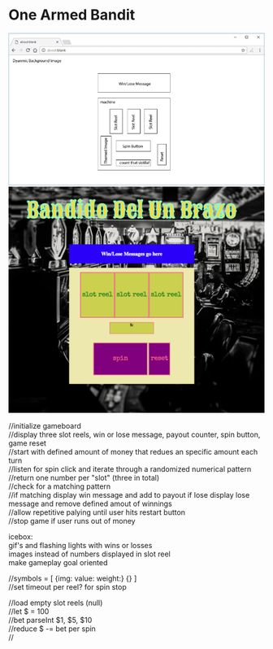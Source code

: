 #  One Armed Bandit

![One Armed Bandit Wireframe](images/wireframe.jpg)
![One Armed Bandit Wireframe](images/wireframeLive.png)

//initialize gameboard  
//display three slot reels, win or lose message, payout counter, spin button, game reset  
//start with defined amount of money that redues an specific amount each turn  
//listen for spin click and iterate through a randomized numerical pattern  
//return one number per "slot" (three in total)  
//check for a matching pattern  
//if matching display win message and add to payout if lose display lose message and remove defined amout of winnings  
//allow repetitive palying until user hits restart button  
//stop game if user runs out of money  

icebox:  
gif's and flashing lights with wins or losses  
images instead of numbers displayed in slot reel  
make gameplay goal oriented  
  
  //symbols = [ {img: value: weight:} {} ]  
  //set timeout per reel? for spin stop    


//load empty slot reels (null)  
//let $ = 100  
//bet parseInt $1, $5, $10   
//reduce $ -= bet per spin  
//    
